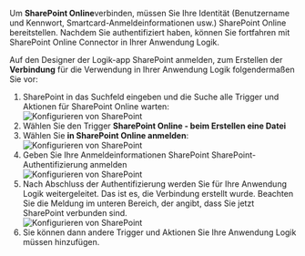 

Um **SharePoint Online**verbinden, müssen Sie Ihre Identität (Benutzername und Kennwort, Smartcard-Anmeldeinformationen usw.) SharePoint Online bereitstellen. Nachdem Sie authentifiziert haben, können Sie fortfahren mit SharePoint Online Connector in Ihrer Anwendung Logik. 

Auf den Designer der Logik-app SharePoint anmelden, zum Erstellen der **Verbindung** für die Verwendung in Ihrer Anwendung Logik folgendermaßen Sie vor:

1. SharePoint in das Suchfeld eingeben und die Suche alle Trigger und Aktionen für SharePoint Online warten:   
![Konfigurieren von SharePoint][1]  
2. Wählen Sie den Trigger **SharePoint Online - beim Erstellen eine Datei**  
3. Wählen Sie **in SharePoint Online anmelden**:   
![Konfigurieren von SharePoint][2]    
4. Geben Sie Ihre Anmeldeinformationen SharePoint SharePoint-Authentifizierung anmelden   
![Konfigurieren von SharePoint][3]     
5. Nach Abschluss der Authentifizierung werden Sie für Ihre Anwendung Logik weitergeleitet. Das ist es, die Verbindung erstellt wurde. Beachten Sie die Meldung im unteren Bereich, der angibt, dass Sie jetzt SharePoint verbunden sind.  
![Konfigurieren von SharePoint][4]  
6. Sie können dann andere Trigger und Aktionen Sie Ihre Anwendung Logik müssen hinzufügen.   

[1]: ./media/connectors-create-api-sharepointonline/connectionconfig1.png
[2]: ./media/connectors-create-api-sharepointonline/connectionconfig2.png 
[3]: ./media/connectors-create-api-sharepointonline/connectionconfig3.png
[4]: ./media/connectors-create-api-sharepointonline/connectionconfig4.png
[5]: ./media/connectors-create-api-sharepointonline/connectionconfig5.png

